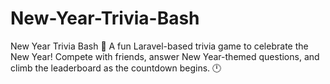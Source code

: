 # New-Year-Trivia-Bash
New Year Trivia Bash 🎉 A fun Laravel-based trivia game to celebrate the New Year! Compete with friends, answer New Year-themed questions, and climb the leaderboard as the countdown begins. 🕛
